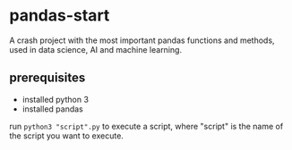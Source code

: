 # pandas-start

A crash project with the most important pandas functions and methods, used in data science, AI and machine learning.

## prerequisites
- installed python 3
- installed pandas

run `python3 "script".py` to execute a script, where "script" is the name of the script you want to execute.
